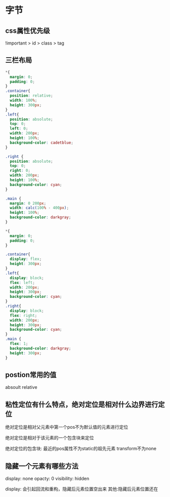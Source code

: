 # 字节

## css属性优先级

!important > id > class > tag

## 三栏布局

```css
*{
  margin: 0;
  padding: 0;
}
.container{
  position: relative;
  width: 100%;
  height: 300px;
}
.left{
  position: absolute;
  top: 0;
  left: 0;
  width: 200px;
  height: 100%;
  background-color: cadetblue;
}

.right {
  position: absolute;
  top: 0;
  right: 0;
  width: 200px;
  height: 100%;
  background-color: cyan;
}

.main {
  margin: 0 200px;
  width: calc(100% - 400px);
  height: 100%;
  background-color: darkgray;
}
```

```css
*{
  margin: 0;
  padding: 0;
}

.container{
  display: flex;
  height: 300px;
}
.left{
  display: block;
  flex: left;
  width: 200px;
  height: 300px;
  background-color: cyan;
}
.right{
  display: block;
  flex: right;
  width: 200px;
  height: 300px;
  background-color: cyan;
}
.main {
  flex: 1;
  background-color: darkgray;
  height: 300px;
}
```

## postion常用的值

absoult relative

## 粘性定位有什么特点，绝对定位是相对什么边界进行定位

绝对定位是相对父元素中第一个pos不为默认值的元素进行定位

绝对定位是相对于该元素的一个包含块来定位

绝对定位的包含块:
最近的pos属性不为static的祖先元素
transform不为none

## 隐藏一个元素有哪些方法

display: none
opacty: 0
visibility: hidden

display: 会引起回流和重构，隐藏后元素位置空出来
其他:隐藏后元素位置还在
